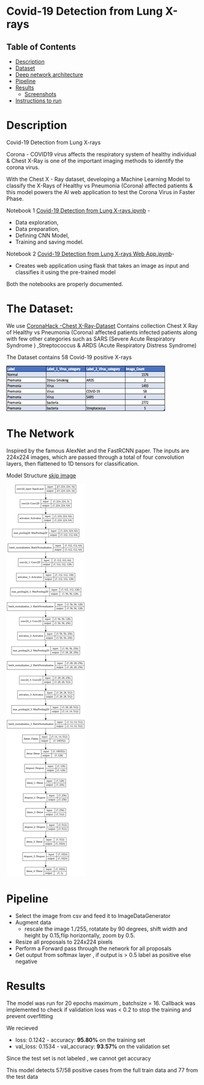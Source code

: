 # Covid-19 Detection from Lung X-rays

Table of Contents
-----------------
  
  * [Description](#description)
  * [Dataset](#the-dataset)
  * [Deep network architecture](#the-network)
  * [Pipeline](#pipeline)
  * [Results](#results)
    * [Screenshots](#screenshots)
  * [Instructions to run](#instructions-to-run)

# Description 
Covid-19 Detection from Lung X-rays 

Corona - COVID19 virus affects the respiratory system of healthy individual & Chest X-Ray is one of the important imaging methods to identify the corona virus.

With the Chest X - Ray dataset, developing a Machine Learning Model to classify the X-Rays of Healthy vs Pneumonia (Corona) affected patients & this model powers the AI web application to test the Corona Virus in Faster Phase.

Notebook 1 [Covid-19 Detection from Lung X-rays.ipynb](https://github.com/Nishidh25/Covid-19-Detection-from-Lung-X-rays/blob/master/Covid_19_Detection_from_Lung_X_rays.ipynb) - 
* Data exploration,
* Data preparation,
* Defining CNN Model,
* Training and saving model.

Notebook 2 [Covid-19 Detection from Lung X-rays Web App.ipynb](https://github.com/Nishidh25/Covid-19-Detection-from-Lung-X-rays/blob/master/Covid_19_Detection_from_Lung_X_rays_Web_App.ipynb)-
* Creates web application using flask that takes an image as input and classifies it using the pre-trained model 

Both the notebooks are properly documented.

# The Dataset:
We use [CoronaHack -Chest X-Ray-Dataset](https://www.kaggle.com/praveengovi/coronahack-chest-xraydataset)
Contains collection Chest X Ray of Healthy vs Pneumonia (Corona) affected patients infected patients along with few other categories such as SARS (Severe Acute Respiratory Syndrome ) ,Streptococcus & ARDS (Acute Respiratory Distress Syndrome)

The Dataset contains 58 Covid-19 positive X-rays

![dataset_division](https://github.com/Nishidh25/Covid-19-Detection-from-Lung-X-rays/blob/master/screenshots/dataset_division.png)

# The Network
Inspired by the famous AlexNet and the FastRCNN paper. The inputs are 224x224 images, which are passed through a total of four convolution layers, then flattened to 1D tensors for classification.

Model Structure [skip image](#results)

![model_plot](https://github.com/Nishidh25/Covid-19-Detection-from-Lung-X-rays/blob/master/screenshots/model_plot.png)

# Pipeline
* Select the image from csv and feed it to ImageDataGenerator
* Augment data 
  * rescale the image 1./255, rotatate by 90 degrees, shift width and height by 0.15,flip horizontally, zoom by 0.5. 
* Resize all proposals to 224x224 pixels
* Perform a Forward pass through the network for all proposals
* Get output from softmax layer , if output is > 0.5 label as positive else negative

# Results
The model was run for 20 epochs maximum , batchsize = 16.
Callback was implemented to check if validation loss was < 0.2 to stop the training and prevent overfitting 

We recieved 
* loss: 0.1242 - accuracy: __95.80%__ on the training set 
* val_loss: 0.1534 - val_accuracy: __93.57%__ on the validation set 

Since the test set is not labeled , we cannot get accuracy

This model detects 57/58 positive cases from the full train data and 77 from the test data 

